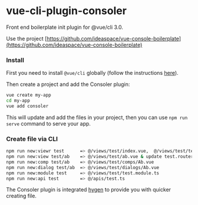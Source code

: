 # vue-cli-plugin-consoler

Front end boilerplate init plugin for @vue/cli 3.0.

Use the project [https://github.com/ideaspace/vue-console-boilerplate](https://github.com/ideaspace/vue-console-boilerplate)

### Install

First you need to install `@vue/cli` globally (follow the instructions [here](https://cli.vuejs.org/)).

Then create a project and add the Consoler plugin:

```bash
vue create my-app
cd my-app
vue add consoler
```

This will update and add the files in your project, then you can use `npm run serve` command to serve your app.

### Create file via CLI

``` bash
npm run new:viewr test      => @/views/test/index.vue,  @/views/test/test.router.ts
npm run new:view test/ab    => @/views/test/ab.vue & update test.router.ts
npm run new:comp test/ab    => @/views/test/comps/Ab.vue
npm run new:dialog test/ab  => @/views/test/dialogs/Ab.vue 
npm run new:module test     => @/views/test/test.module.ts 
npm run new:api test        => @/apis/test.ts
```
The Consoler plugin is integrated [hygen](http://hygen.io) to provide you with quicker creating file.
